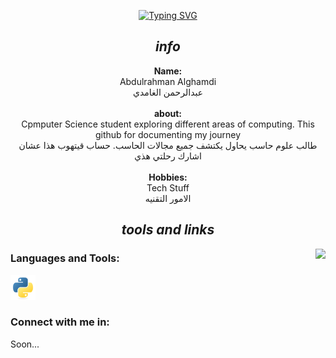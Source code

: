 <div align="center">
     
[![Typing SVG](https://readme-typing-svg.demolab.com?font=Pixelify+Sans&size=37&duration=4960&pause=1000&color=FFFFFF&multiline=true&width=435&lines=welcome+to+my+github+%3C3)](https://git.io/typing-svg)
## *info*



**Name:**
<br>
Abdulrahman Alghamdi
<br>
عبدالرحمن الغامدي
<br>
<br>
**about:** 
<br>
Cpmputer Science student exploring different areas of computing. This github for documenting my journey
<br>
طالب علوم حاسب يحاول يكتشف جميع مجالات الحاسب. حساب قيتهوب هذا عشان اشارك رحلتي هذي
<br>
<br>
**Hobbies:**
<br>
Tech Stuff
<br>
الامور التقنيه
</center>

## *tools and links*

<img src = "https://64.media.tumblr.com/42ceeaf9acede06201ccf486be384ce8/tumblr_mm69bhm2Ce1s93xseo1_500.gif" align="right"/>

<h3 align="left">Languages and Tools:</h3>
<p align="left"> <img src="https://raw.githubusercontent.com/devicons/devicon/master/icons/python/python-original.svg" alt="python" width="40" height="40"/> </a>   </p>

<h3 align="left">Connect with me in:</h3>

<p align="left">Soon...</p>
<!--<p align="left">
<a href="https://discord.gg/https://discord.gg/E73Txbx4r2" target="blank"><img align="center" src="https://raw.githubusercontent.com/rahuldkjain/github-profile-readme-generator/master/src/images/icons/Social/discord.svg" alt="https://discord.gg/E73Txbx4r2" height="30" width="40" /></a>
</p>